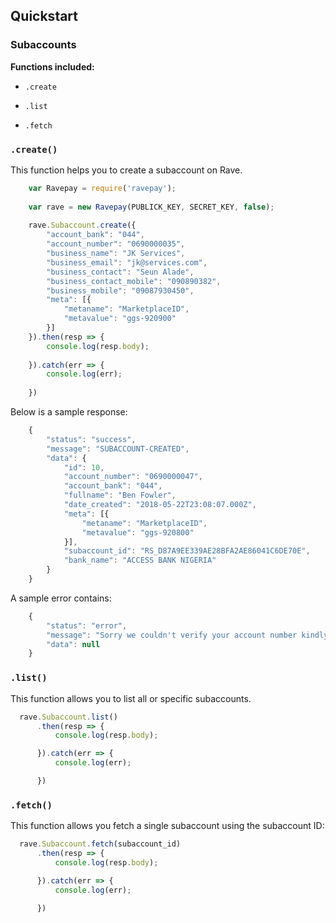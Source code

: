 ## Quickstart

### Subaccounts

**Functions included:**

* ```.create```

* ```.list```

* ```.fetch```

### ```.create()```
This function helps you to create a subaccount on Rave.

```javascript
    var Ravepay = require('ravepay');
    
    var rave = new Ravepay(PUBLICK_KEY, SECRET_KEY, false);
    
    rave.Subaccount.create({
        "account_bank": "044",
        "account_number": "0690000035",
        "business_name": "JK Services",
        "business_email": "jk@services.com",
        "business_contact": "Seun Alade",
        "business_contact_mobile": "090890382",
        "business_mobile": "09087930450",
        "meta": [{
            "metaname": "MarketplaceID",
            "metavalue": "ggs-920900"
        }]
    }).then(resp => {
        console.log(resp.body);
    
    }).catch(err => {
        console.log(err);
    
    })
```
Below is a sample response:

```javascript
    {
        "status": "success",
        "message": "SUBACCOUNT-CREATED",
        "data": {
            "id": 10,
            "account_number": "0690000047",
            "account_bank": "044",
            "fullname": "Ben Fowler",
            "date_created": "2018-05-22T23:08:07.000Z",
            "meta": [{
                "metaname": "MarketplaceID",
                "metavalue": "ggs-920800"
            }],
            "subaccount_id": "RS_D87A9EE339AE28BFA2AE86041C6DE70E",
            "bank_name": "ACCESS BANK NIGERIA"
        }
    }
```

A sample error contains:

```javascript
    {
        "status": "error",
        "message": "Sorry we couldn't verify your account number kindly pass a valid account number.",
        "data": null
    }
```

### ```.list()```

This function allows you to list all or specific subaccounts.

```javascript
  rave.Subaccount.list()
      .then(resp => {
          console.log(resp.body);

      }).catch(err => {
          console.log(err);

      })
```

### ```.fetch()```

This function allows you fetch a single subaccount using the subaccount ID:

```javascript
  rave.Subaccount.fetch(subaccount_id)
      .then(resp => {
          console.log(resp.body);

      }).catch(err => {
          console.log(err);

      })
```
